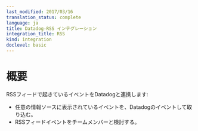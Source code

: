 ```yaml
---
last_modified: 2017/03/16
translation_status: complete
language: ja
title: Datadog-RSS インテグレーション
integration_title: RSS
kind: integration
doclevel: basic
---
```


<!-- ### Overview

Capture RSS feed activity in Datadog to:

- Add events from custom sources to your stream.
- Discuss feed events with your team. -->

# 概要

RSSフィードで起きているイベントをDatadogと連携します:

* 任意の情報ソースに表示されているイベントを、Datadogのイベントして取り込む。
* RSSフィードイベントをチームメンバーと検討する。
